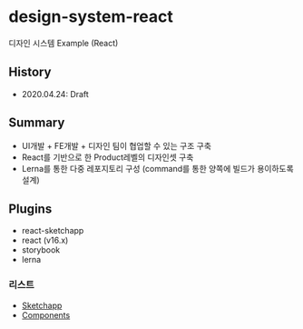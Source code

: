 # design-system-react
디자인 시스템 Example (React)

## History
- 2020.04.24: Draft

## Summary
- UI개발 + FE개발 + 디자인 팀이 협업할 수 있는 구조 구축
- React를 기반으로 한 Product레벨의 디자인셋 구축
- Lerna를 통한 다중 레포지토리 구성 (command를 통한 양쪽에 빌드가 용이하도록 설계)

## Plugins
* react-sketchapp
* react (v16.x)
* storybook
* lerna

### 리스트
- [Sketchapp](./packages/sketch/README.md)
- [Components](./packages/components/README.md)
